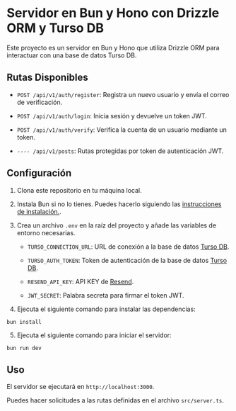 # Servidor en Bun y Hono con Drizzle ORM y Turso DB

Este proyecto es un servidor en Bun y Hono que utiliza Drizzle ORM para interactuar con una base de datos Turso DB.

## Rutas Disponibles

- `POST /api/v1/auth/register`: Registra un nuevo usuario y envía el correo de verificación.

- `POST /api/v1/auth/login`: Inicia sesión y devuelve un token JWT.

- `POST /api/v1/auth/verify`: Verifica la cuenta de un usuario mediante un token.

- `---- /api/v1/posts`: Rutas protegidas por token de autenticación JWT.

## Configuración

1. Clona este repositorio en tu máquina local.

2. Instala Bun si no lo tienes. Puedes hacerlo siguiendo las [instrucciones de instalación.](https://bun.sh/docs/installation).

3. Crea un archivo `.env` en la raíz del proyecto y añade las variables de entorno necesarias.

   - `TURSO_CONNECTION_URL`: URL de conexión a la base de datos [Turso DB](https://turso.tech/).

   - `TURSO_AUTH_TOKEN`: Token de autenticación de la base de datos [Turso DB](https://turso.tech/).

   - `RESEND_API_KEY`: API KEY de [Resend](https://resend.com/).

   - `JWT_SECRET`: Palabra secreta para firmar el token JWT.

4. Ejecuta el siguiente comando para instalar las dependencias:

```
bun install
```

5. Ejecuta el siguiente comando para iniciar el servidor:

```
bun run dev
```

## Uso

El servidor se ejecutará en `http://localhost:3000`.

Puedes hacer solicitudes a las rutas definidas en el archivo `src/server.ts`.
